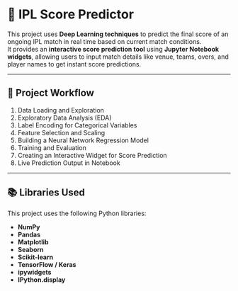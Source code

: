 # 🏏 IPL Score Predictor

This project uses **Deep Learning techniques** to predict the final score of an ongoing IPL match in real time based on current match conditions.  
It provides an **interactive score prediction tool** using **Jupyter Notebook widgets**, allowing users to input match details like venue, teams, overs, and player names to get instant score predictions.

---

## 📌 Project Workflow

1. Data Loading and Exploration  
2. Exploratory Data Analysis (EDA)  
3. Label Encoding for Categorical Variables  
4. Feature Selection and Scaling  
5. Building a Neural Network Regression Model  
6. Training and Evaluation  
7. Creating an Interactive Widget for Score Prediction  
8. Live Prediction Output in Notebook  

---

## 📚 Libraries Used

This project uses the following Python libraries:

- **NumPy**
- **Pandas**
- **Matplotlib**
- **Seaborn**
- **Scikit-learn**
- **TensorFlow / Keras**
- **ipywidgets**
- **IPython.display**
